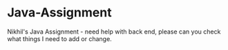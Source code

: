# Java-Assignment
Nikhil's Java Assignment - need help with back end,  please can you check what things I need to add or change.
